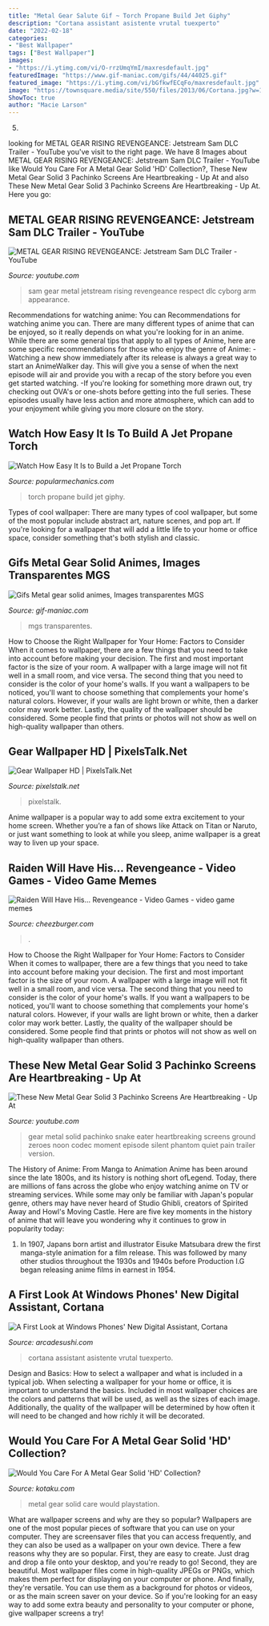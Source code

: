 ```yaml
---
title: "Metal Gear Salute Gif ~ Torch Propane Build Jet Giphy"
description: "Cortana assistant asistente vrutal tuexperto"
date: "2022-02-18"
categories:
- "Best Wallpaper"
tags: ["Best Wallpaper"]
images:
- "https://i.ytimg.com/vi/O-rrzUmqYmI/maxresdefault.jpg"
featuredImage: "https://www.gif-maniac.com/gifs/44/44025.gif"
featured_image: "https://i.ytimg.com/vi/bGfkwfECqFo/maxresdefault.jpg"
image: "https://townsquare.media/site/550/files/2013/06/Cortana.jpg?w=1200&amp;h=0&amp;zc=1&amp;s=0&amp;a=t&amp;q=89"
ShowToc: true
author: "Macie Larson"
---
```



5.

	

		
looking for METAL GEAR RISING REVENGEANCE: Jetstream Sam DLC Trailer - YouTube you've visit to the right page. We have 8 Images about METAL GEAR RISING REVENGEANCE: Jetstream Sam DLC Trailer - YouTube like Would You Care For A Metal Gear Solid &#039;HD&#039; Collection?, These New Metal Gear Solid 3 Pachinko Screens Are Heartbreaking - Up At and also These New Metal Gear Solid 3 Pachinko Screens Are Heartbreaking - Up At. Here you go:
		
    
## METAL GEAR RISING REVENGEANCE: Jetstream Sam DLC Trailer - YouTube

<img loading=lazy src="https://i.ytimg.com/vi/bGfkwfECqFo/maxresdefault.jpg" onerror="this.onerror=null;this.src='https://tse3.mm.bing.net/th?id=OIP.TdyB49H6q7MuJgNJINXOHQHaEK&amp;pid=15.1';" alt="METAL GEAR RISING REVENGEANCE: Jetstream Sam DLC Trailer - YouTube">

_Source: youtube.com_

>sam gear metal jetstream rising revengeance respect dlc cyborg arm appearance. 

	

Recommendations for watching anime: You can
Recommendations for watching anime you can. There are many different types of anime that can be enjoyed, so it really depends on what you're looking for in an anime. While there are some general tips that apply to all types of Anime, here are some specific recommendations for those who enjoy the genre of Anime: 
-Watching a new show immediately after its release is always a great way to start an AnimeWalker day. This will give you a sense of when the next episode will air and provide you with a recap of the story before you even get started watching. 
-If you're looking for something more drawn out, try checking out OVA's or one-shots before getting into the full series. These episodes usually have less action and more atmosphere, which can add to your enjoyment while giving you more closure on the story.

    
## Watch How Easy It Is To Build A Jet Propane Torch

<img loading=lazy src="https://hips.hearstapps.com/pop.h-cdn.co/assets/16/27/1468091013-giphy-4.gif?crop=1xw:0.8888888888888888xh;center,top&amp;resize=1200:*" onerror="this.onerror=null;this.src='https://tse3.mm.bing.net/th?id=OIP.36EmdMyLc5hkJ1UyGeiMDAHaDt&amp;pid=15.1';" alt="Watch How Easy It Is to Build a Jet Propane Torch">

_Source: popularmechanics.com_

>torch propane build jet giphy. 

	

Types of cool wallpaper:
There are many types of cool wallpaper, but some of the most popular include abstract art, nature scenes, and pop art. If you're looking for a wallpaper that will add a little life to your home or office space, consider something that's both stylish and classic.

    
## Gifs Metal Gear Solid Animes, Images Transparentes MGS

<img loading=lazy src="https://www.gif-maniac.com/gifs/44/44025.gif" onerror="this.onerror=null;this.src='https://tse3.mm.bing.net/th?id=OIP.8CxKffSYPre8VHMHUkbmzwHaEK&amp;pid=15.1';" alt="Gifs Metal gear solid animes, Images transparentes MGS">

_Source: gif-maniac.com_

>mgs transparentes. 

	

How to Choose the Right Wallpaper for Your Home: Factors to Consider
When it comes to wallpaper, there are a few things that you need to take into account before making your decision. The first and most important factor is the size of your room. A wallpaper with a large image will not fit well in a small room, and vice versa. 
The second thing that you need to consider is the color of your home's walls. If you want a wallpapers to be noticed, you'll want to choose something that complements your home's natural colors. However, if your walls are light brown or white, then a darker color may work better. 
Lastly, the quality of the wallpaper should be considered. Some people find that prints or photos will not show as well on high-quality wallpaper than others.

    
## Gear Wallpaper HD | PixelsTalk.Net

<img loading=lazy src="https://www.pixelstalk.net/wp-content/uploads/2016/11/Gear-Backgrounds-Full-HD.jpg" onerror="this.onerror=null;this.src='https://tse2.mm.bing.net/th?id=OIP.ZoCFs8WwVVcMxLAOLKZ0PAHaEK&amp;pid=15.1';" alt="Gear Wallpaper HD | PixelsTalk.Net">

_Source: pixelstalk.net_

>pixelstalk. 

	

Anime wallpaper is a popular way to add some extra excitement to your home screen. Whether you’re a fan of shows like Attack on Titan or Naruto, or just want something to look at while you sleep, anime wallpaper is a great way to liven up your space.

    
## Raiden Will Have His... Revengeance - Video Games - Video Game Memes

<img loading=lazy src="https://i.chzbgr.com/original/7111524096/hC3DEBFE9/metal-gear-solid-memes-metal-gear-solid-revengeance-why-not-both-why-not-both-7111524096" onerror="this.onerror=null;this.src='https://tse2.mm.bing.net/th?id=OIP.i9E0xrzSMEx0sKQqFvKqegHaLd&amp;pid=15.1';" alt="Raiden Will Have His... Revengeance - Video Games - video game memes">

_Source: cheezburger.com_

>. 

	

How to Choose the Right Wallpaper for Your Home: Factors to Consider
When it comes to wallpaper, there are a few things that you need to take into account before making your decision. The first and most important factor is the size of your room. A wallpaper with a large image will not fit well in a small room, and vice versa. 
The second thing that you need to consider is the color of your home's walls. If you want a wallpapers to be noticed, you'll want to choose something that complements your home's natural colors. However, if your walls are light brown or white, then a darker color may work better. 
Lastly, the quality of the wallpaper should be considered. Some people find that prints or photos will not show as well on high-quality wallpaper than others.

    
## These New Metal Gear Solid 3 Pachinko Screens Are Heartbreaking - Up At

<img loading=lazy src="https://i.ytimg.com/vi/O-rrzUmqYmI/maxresdefault.jpg" onerror="this.onerror=null;this.src='https://tse2.mm.bing.net/th?id=OIP.sSzJh5UNS7GGT4n0zvYAGAHaEK&amp;pid=15.1';" alt="These New Metal Gear Solid 3 Pachinko Screens Are Heartbreaking - Up At">

_Source: youtube.com_

>gear metal solid pachinko snake eater heartbreaking screens ground zeroes noon codec moment episode silent phantom quiet pain trailer version. 

	

The History of Anime: From Manga to Animation
Anime has been around since the late 1800s, and its history is nothing short ofLegend. Today, there are millions of fans across the globe who enjoy watching anime on TV or streaming services. While some may only be familiar with Japan's popular genre, others may have never heard of Studio Ghibli, creators of Spirited Away and Howl's Moving Castle. Here are five key moments in the history of anime that will leave you wondering why it continues to grow in popularity today:
1) In 1907, Japans born artist and illustrator Eisuke Matsubara drew the first manga-style animation for a film release. This was followed by many other studios throughout the 1930s and 1940s before Production I.G began releasing anime films in earnest in 1954.

    
## A First Look At Windows Phones&#039; New Digital Assistant, Cortana

<img loading=lazy src="https://townsquare.media/site/550/files/2013/06/Cortana.jpg?w=1200&amp;h=0&amp;zc=1&amp;s=0&amp;a=t&amp;q=89" onerror="this.onerror=null;this.src='https://tse2.mm.bing.net/th?id=OIP.IhsJNwzimTl8UvNT3A8NGgHaE8&amp;pid=15.1';" alt="A First Look at Windows Phones&#039; New Digital Assistant, Cortana">

_Source: arcadesushi.com_

>cortana assistant asistente vrutal tuexperto. 

	

Design and Basics: How to select a wallpaper and what is included in a typical job.
When selecting a wallpaper for your home or office, it is important to understand the basics. Included in most wallpaper choices are the colors and patterns that will be used, as well as the sizes of each image. Additionally, the quality of the wallpaper will be determined by how often it will need to be changed and how richly it will be decorated.

    
## Would You Care For A Metal Gear Solid &#039;HD&#039; Collection?

<img loading=lazy src="https://i.kinja-img.com/gawker-media/image/upload/s--HzfMQA7S--/c_fill,fl_progressive,g_center,h_900,q_80,w_1600/18j2nivcxnuv7jpg.jpg" onerror="this.onerror=null;this.src='https://tse4.mm.bing.net/th?id=OIP.aF1pG9wvNaoAvtCIeXsG4QHaEK&amp;pid=15.1';" alt="Would You Care For A Metal Gear Solid &#039;HD&#039; Collection?">

_Source: kotaku.com_

>metal gear solid care would playstation. 

	

What are wallpaper screens and why are they so popular?
Wallpapers are one of the most popular pieces of software that you can use on your computer. They are screensaver files that you can access frequently, and they can also be used as a wallpaper on your own device. There a few reasons why they are so popular. First, they are easy to create. Just drag and drop a file onto your desktop, and you're ready to go! Second, they are beautiful. Most wallpaper files come in high-quality JPEGs or PNGs, which makes them perfect for displaying on your computer or phone. And finally, they're versatile. You can use them as a background for photos or videos, or as the main screen saver on your device. So if you're looking for an easy way to add some extra beauty and personality to your computer or phone, give wallpaper screens a try!

